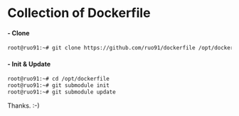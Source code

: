 Collection of Dockerfile
========================
#### - Clone
```sh
root@ruo91:~# git clone https://github.com/ruo91/dockerfile /opt/dockerfile
```

#### - Init & Update
```sh
root@ruo91:~# cd /opt/dockerfile
root@ruo91:~# git submodule init 
root@ruo91:~# git submodule update
```
Thanks. :-)